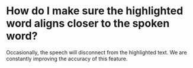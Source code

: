 # How do I make sure the highlighted word aligns closer to the spoken word?

Occasionally, the speech will disconnect from the highlighted text. We are constantly improving the accuracy of this feature.
